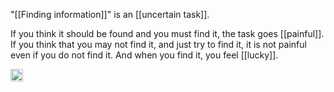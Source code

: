
"[[Finding information]]" is an [[uncertain task]].

If you think it should be found and you must find it, the task goes [[painful]].
If you think that you may not find it, and just try to find it, it is not painful even if you do not find it. And when you find it, you feel [[lucky]].

<img src='https://scrapbox.io/api/pages/nishio/en/icon' alt='en.icon' height="19.5"/>